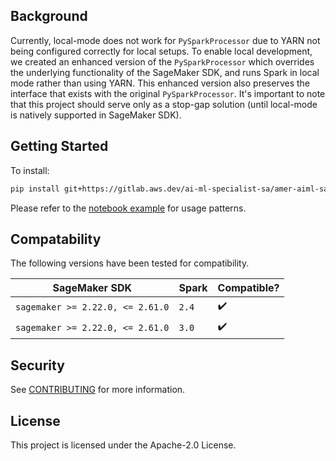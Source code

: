 ## Background

Currently, local-mode does not work for `PySparkProcessor` due to YARN not being configured correctly for local setups. To enable local development, we created an enhanced version of the `PySparkProcessor` which overrides the underlying functionality of the SageMaker SDK, and runs Spark in local mode rather than using YARN. This enhanced version also preserves the interface that exists with the original `PySparkProcessor`. It's important to note that this project should serve only as a stop-gap solution (until local-mode is natively supported in SageMaker SDK).

## Getting Started

To install:

```bash
pip install git+https://gitlab.aws.dev/ai-ml-specialist-sa/amer-aiml-sa/tech-sector/examples/sm-processing-pyspark-local-mode
```

Please refer to the [notebook example](examples/example.ipynb) for usage patterns.

## Compatability

The following versions have been tested for compatibility.

| SageMaker SDK                    | Spark | Compatible?        |
| -------------------------------- | ----- | ------------------ |
| `sagemaker >= 2.22.0, <= 2.61.0` | `2.4` | :heavy_check_mark: |
| `sagemaker >= 2.22.0, <= 2.61.0` | `3.0` | :heavy_check_mark: |

## Security

See [CONTRIBUTING](CONTRIBUTING.md#security-issue-notifications) for more information.

## License

This project is licensed under the Apache-2.0 License.
